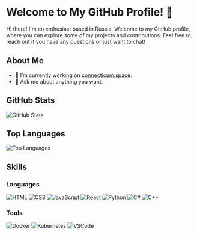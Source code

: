 # Welcome to My GitHub Profile! 👋

Hi there! I'm an enthusiast based in Russia. Welcome to my GitHub profile, where you can explore some of my projects and contributions. Feel free to reach out if you have any questions or just want to chat!

## About Me

- 🌱 I’m currently working on [connecticum.space](https://github.com/connecticum).
- 💬 Ask me about anything you want.

## GitHub Stats

![GitHub Stats](https://github-readme-stats.vercel.app/api?username=yourusername&show_icons=true&theme=dark)

## Top Languages

![Top Languages](https://github-readme-stats.vercel.app/api/top-langs/?username=konovdan&layout=compact&theme=dark)

## Skills

### Languages
![HTML](https://img.shields.io/badge/-HTML-orange?style=flat&logo=html5&logoColor=white)
![CSS](https://img.shields.io/badge/-CSS-blue?style=flat&logo=css3&logoColor=white)
![JavaScript](https://img.shields.io/badge/-JavaScript-yellow?style=flat&logo=javascript&logoColor=white)
![React](https://img.shields.io/badge/-React-blue?style=flat&logo=react&logoColor=white)
![Python](https://img.shields.io/badge/-Python-green?style=flat&logo=python&logoColor=white)
![C#](https://img.shields.io/badge/-C%23-blue?style=flat&logo=csharp&logoColor=white)
![C++](https://img.shields.io/badge/-C++-blue?style=flat&logo=c%2B%2B&logoColor=white)

### Tools
![Docker](https://img.shields.io/badge/-Docker-blue?style=flat&logo=docker&logoColor=white)
![Kubernetes](https://img.shields.io/badge/-Kubernetes-blue?style=flat&logo=kubernetes&logoColor=white)
![VSCode](https://img.shields.io/badge/-VSCode-blue?style=flat&logo=visual-studio-code&logoColor=white)
